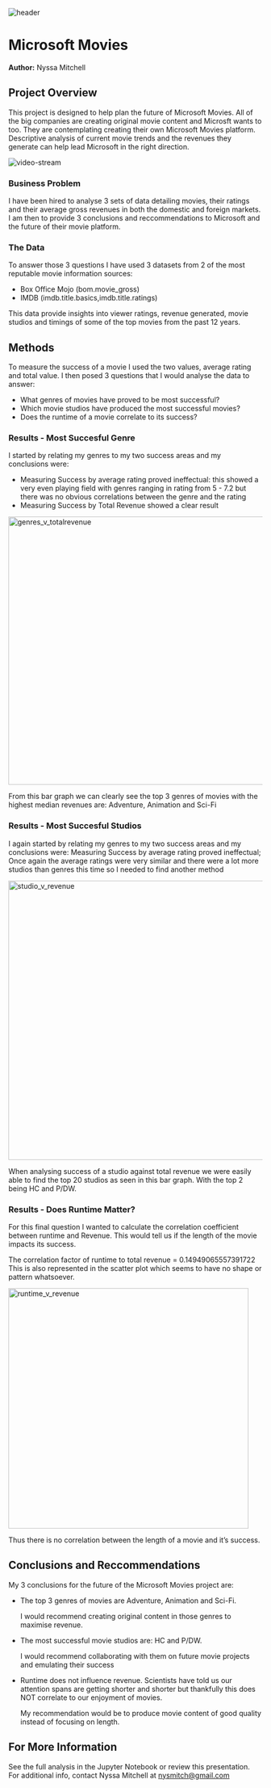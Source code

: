 ![header](https://github.com/nysmitch/dsc-phase-1-project/assets/147038854/55be3483-8e32-46b5-8ba1-182e37d621c0)
# Microsoft Movies
**Author:** Nyssa Mitchell
 
## Project Overview

This project is designed to help plan the future of Microsoft Movies. All of the big companies are creating original movie content and Microsft wants to too. They are contemplating creating their own Microsoft Movies platform. Descriptive analysis of current movie trends and the revenues they generate can help lead Microsoft in the right direction.


![video-stream](https://github.com/nysmitch/dsc-phase-1-project/assets/147038854/202a2d5e-8c2a-42d3-a624-4fb59a87d97e)


### Business Problem

I have been hired to analyse 3 sets of data detailing movies, their ratings and their average gross revenues in both the domestic and foreign markets. I am then to provide 3 conclusions and reccommendations to Microsoft and the future of their movie platform.

### The Data

To answer those 3 questions I have used 3 datasets from 2 of the most reputable movie information sources:
* Box Office Mojo (bom.movie_gross)
* IMDB (imdb.title.basics,imdb.title.ratings)

This data provide insights into viewer ratings, revenue generated, movie studios and timings of some of the top movies from the past 12 years. 

## Methods
To measure the success of a movie I used the two values, average rating and total value. I then posed 3 questions that I would analyse the data to answer:
* What genres of movies have proved to be most successful?
* Which movie studios have produced the most successful movies?
* Does the runtime of a movie correlate to its success?

### Results - Most Succesful Genre
I started by relating my genres to my two success areas and my conclusions were:
* Measuring Success by average rating proved ineffectual: 
      this showed a very even playing field with genres ranging in rating from 5 - 7.2 but there was no obvious correlations between the genre and the rating
* Measuring Success by Total Revenue showed a clear result

<img width="531" alt="genres_v_totalrevenue" src="https://github.com/nysmitch/dsc-phase-1-project/assets/147038854/62888558-dee6-452c-9a42-dd47f2061967">


From this bar graph we can clearly see the top 3 genres of movies with the highest median revenues are: Adventure, Animation and Sci-Fi

### Results - Most Succesful Studios
I again started by relating my genres to my two success areas and my conclusions were:
Measuring Success by average rating proved ineffectual; Once again the average ratings were very similar and there were a lot more studios than genres this time so I needed to find another method

<img width="553" alt="studio_v_revenue" src="https://github.com/nysmitch/dsc-phase-1-project/assets/147038854/886c710d-1e92-408b-80ea-e5291e09b912">

When analysing success of a studio against total revenue we were easily able to find the top 20 studios as seen in this bar graph. With the top 2 being HC and P/DW.

### Results - Does Runtime Matter?
For this final question I wanted to calculate the correlation coefficient between runtime and Revenue. This would tell us if the length of the movie impacts its success.  

The correlation factor of runtime to total revenue  =  0.14949065557391722
This is also represented in the scatter plot which seems to have no shape or pattern whatsoever.

<img width="476" alt="runtime_v_revenue" src="https://github.com/nysmitch/dsc-phase-1-project/assets/147038854/3408d7e2-b7de-413d-bb05-a2e3abf313c8">

Thus there is no correlation between the length of a movie and it’s success.

## Conclusions and Reccommendations
My 3 conclusions for the future of the Microsoft Movies project are:
* The top 3 genres of movies are Adventure, Animation and Sci-Fi.

    I would recommend creating original content in those genres to maximise revenue.
* The most successful movie studios are: HC and P/DW.

    I would recommend collaborating with them on future movie projects and emulating their success
* Runtime does not influence revenue. Scientists have told us our attention spans are getting shorter and shorter but thankfully this does NOT correlate to our enjoyment of movies.

    My recommendation would be to produce movie content of good quality instead of focusing on length.

## For More Information

See the full analysis in the Jupyter Notebook or review this presentation.
For additional info, contact Nyssa Mitchell at nysmitch@gmail.com





